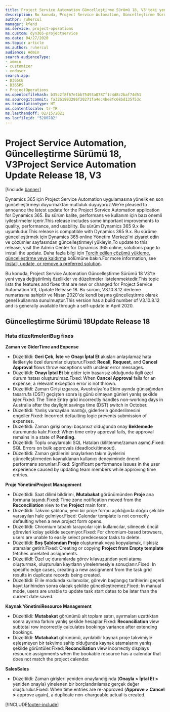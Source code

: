 ```yaml
---
title: Project Service Automation Güncelleştirme Sürümü 18, V3'teki yenilikler veya değişiklikler
description: Bu konuda, Project Service Automation, Güncelleştirme Sürümü 18, V3'teki özellikler ve düzeltmeler listelenir.
author: ruhercul
manager: kfend
ms.service: project-operations
ms.custom: dyn365-projectservice
ms.date: 04/27/2020
ms.topic: article
ms.author: ruhercul
audience: Admin
search.audienceType:
- admin
- customizer
- enduser
search.app:
- D365CE
- D365PS
- ProjectOperations
ms.openlocfilehash: b35c2f8f67e1bb75493a8787f1c4d8c2baf74d51
ms.sourcegitcommit: fa32b1893286f20271fa4ec4be8fc68bd135f53c
ms.translationtype: HT
ms.contentlocale: tr-TR
ms.lasthandoff: 02/15/2021
ms.locfileid: "5280782"
---
```

# <a name="project-service-automation-update-release-18-v3"></a><span data-ttu-id="adc95-103">Project Service Automation, Güncelleştirme Sürümü 18, V3</span><span class="sxs-lookup"><span data-stu-id="adc95-103">Project Service Automation Update Release 18, V3</span></span>

[!include [banner](../includes/psa-now-project-operations.md)]

<span data-ttu-id="adc95-104">Dynamics 365 için Project Service Automation uygulamasına yönelik en son güncelleştirmeyi duyurmaktan mutluluk duyuyoruz.</span><span class="sxs-lookup"><span data-stu-id="adc95-104">We’re pleased to announce the latest update for the Project Service Automation application for Dynamics 365.</span></span> <span data-ttu-id="adc95-105">Bu sürüm kalite, performans ve kullanım için bazı önemli iyileştirmeler içerir.</span><span class="sxs-lookup"><span data-stu-id="adc95-105">This release includes some important improvements to quality, performance, and usability.</span></span> <span data-ttu-id="adc95-106">Bu sürüm Dynamics 365 9.x ile uyumludur.</span><span class="sxs-lookup"><span data-stu-id="adc95-106">This release is compatible with Dynamics 365 9.x.</span></span> <span data-ttu-id="adc95-107">Bu sürüme güncelleştirmek için Dynamics 365 online Yönetim Merkezi'ni ziyaret edin ve çözümler sayfasından güncelleştirmeyi yükleyin.</span><span class="sxs-lookup"><span data-stu-id="adc95-107">To update to this release, visit the Admin Center for Dynamics 365 online, solutions page to install the update.</span></span> <span data-ttu-id="adc95-108">Daha fazla bilgi için [Tercih edilen çözümü yükleme, güncelleştirme veya kaldırma](https://docs.microsoft.com/power-platform/admin/install-remove-preferred-solution) bölümüne bakın.</span><span class="sxs-lookup"><span data-stu-id="adc95-108">For more information, see [Install, update, or remove a preferred solution](https://docs.microsoft.com/power-platform/admin/install-remove-preferred-solution).</span></span>

<span data-ttu-id="adc95-109">Bu konuda, Project Service Automation Güncelleştirme Sürümü 18 V3'te yeni veya değiştirilmiş özellikler ve düzeltmeler listelenmektedir.</span><span class="sxs-lookup"><span data-stu-id="adc95-109">This topic lists the features and fixes that are new or changed for Project Service Automation V3, Update Release 18.</span></span> <span data-ttu-id="adc95-110">Bu sürüm, V3.10.8.12 derleme numarasına sahiptir ve Nisan 2020'de kendi başına güncelleştirme olarak genel kullanıma sunulmuştur.</span><span class="sxs-lookup"><span data-stu-id="adc95-110">This version has a build number of V3.10.8.12 and is generally available through a self-update in April 2020.</span></span>

## <a name="update-release-18"></a><span data-ttu-id="adc95-111">Güncelleştirme Sürümü 18</span><span class="sxs-lookup"><span data-stu-id="adc95-111">Update Release 18</span></span>

### <a name="bug-fixes"></a><span data-ttu-id="adc95-112">Hata düzeltmeleri</span><span class="sxs-lookup"><span data-stu-id="adc95-112">Bug fixes</span></span>

<span data-ttu-id="adc95-113">**Zaman ve Gider**</span><span class="sxs-lookup"><span data-stu-id="adc95-113">**Time and Expense**</span></span>

- <span data-ttu-id="adc95-114">Düzeltildi: **Geri Çek**, **İste** ve **Onayı İptal Et** akışları anlaşılamaz hata iletileriyle özel durumlar oluşturur.</span><span class="sxs-lookup"><span data-stu-id="adc95-114">Fixed: **Recall**, **Request**, and **Cancel Approval** flows throw exceptions with unclear error messages.</span></span>
- <span data-ttu-id="adc95-115">Düzeltildi: **Onayı İptal Et** bir gider için başarısız olduğunda ilgili özel durum hatası oluşturulmaz.</span><span class="sxs-lookup"><span data-stu-id="adc95-115">Fixed: When **Cancel Approval** fails for an expense, a relevant exception error is not thrown.</span></span>
- <span data-ttu-id="adc95-116">Düzeltildi: Zaman Girişi ızgarası, Avustralya'da Ekim ayında günışığından tasarrufa (DST) geçişten sonra iş günü olmayan günleri yanlış şekilde işler.</span><span class="sxs-lookup"><span data-stu-id="adc95-116">Fixed: The Time Entry grid incorrectly handles non-working days in Australia after the daylight savings time (DST) switch in October.</span></span>
- <span data-ttu-id="adc95-117">Düzeltildi: Yanlış varsayılan mantığı, giderlerin gönderilmesini engeller.</span><span class="sxs-lookup"><span data-stu-id="adc95-117">Fixed: Incorrect defaulting logic prevents submission of expenses.</span></span>
- <span data-ttu-id="adc95-118">Düzeltildi: Zaman girişi onayı başarısız olduğunda onay **Beklemede** durumunda kalır.</span><span class="sxs-lookup"><span data-stu-id="adc95-118">Fixed: When time entry approval fails, the approval remains in a state of **Pending**.</span></span>
- <span data-ttu-id="adc95-119">Düzeltildi: Toplu onaylardaki SQL Hataları (kilitlenme/zaman aşımı).</span><span class="sxs-lookup"><span data-stu-id="adc95-119">Fixed: SQL Errors on bulk approvals (deadlock/timeout).</span></span>
- <span data-ttu-id="adc95-120">Düzeltildi: Zaman girdilerini onaylarken takım üyelerini güncelleştirmeden kaynaklanan kullanıcı deneyiminde önemli performans sorunları.</span><span class="sxs-lookup"><span data-stu-id="adc95-120">Fixed: Significant performance issues in the user experience caused by updating team members while approving time entries.</span></span>

<span data-ttu-id="adc95-121">**Proje Yönetimi**</span><span class="sxs-lookup"><span data-stu-id="adc95-121">**Project Management**</span></span>

- <span data-ttu-id="adc95-122">Düzeltildi: Saat dilimi bildirimi, **Mutabakat** görünümünden **Proje** ana formuna taşındı.</span><span class="sxs-lookup"><span data-stu-id="adc95-122">Fixed: Time zone notification moved from the **Reconciliation** view to the **Project** main form.</span></span>
- <span data-ttu-id="adc95-123">Düzeltildi: Takvim şablonu, yeni bir proje formu açıldığında doğru şekilde varsayılan hale gelmiyor.</span><span class="sxs-lookup"><span data-stu-id="adc95-123">Fixed: Calendar template is not correctly defaulting when a new project form opens.</span></span>
- <span data-ttu-id="adc95-124">Düzeltildi: Chromium tabanlı tarayıcılar için kullanıcılar, silinecek öncül görevleri kolay şekilde seçemiyor.</span><span class="sxs-lookup"><span data-stu-id="adc95-124">Fixed: For chromium-based browsers, users are unable to easily select predecessor tasks to delete.</span></span>
- <span data-ttu-id="adc95-125">Düzeltildi: **Boş Şablondan Proje** oluşturmak veya kopyalamak, ilişkisiz atamalar getirir.</span><span class="sxs-lookup"><span data-stu-id="adc95-125">Fixed: Creating or copying **Project from Empty template** fetches unrelated assignments.</span></span>
- <span data-ttu-id="adc95-126">Düzeltildi: Özel uç durumlarda görev kılavuzundan yeni atama oluşturmak, oluşturulan kayıtların yinelenmesiyle sonuçlanır.</span><span class="sxs-lookup"><span data-stu-id="adc95-126">Fixed: In specific edge cases, creating a new assignment from the task grid results in duplicate records being created.</span></span>
- <span data-ttu-id="adc95-127">Düzeltildi: El ile modunda kullanıcılar, görevin başlangıç tarihlerini geçerli kayıt tarihinden sonra olacak şekilde güncelleştiremez.</span><span class="sxs-lookup"><span data-stu-id="adc95-127">Fixed: In manual mode, users are unable to update task start dates to be later than the current date saved.</span></span>

<span data-ttu-id="adc95-128">**Kaynak Yönetimi**</span><span class="sxs-lookup"><span data-stu-id="adc95-128">**Resource Management**</span></span>

- <span data-ttu-id="adc95-129">Düzeltildi: **Mutabakat** görünümü alt toplam satırı, ayırmaları uzattıktan sonra ayırma farkını yanlış şekilde hesaplar.</span><span class="sxs-lookup"><span data-stu-id="adc95-129">Fixed: **Reconciliation** view subtotal row incorrectly calculates bookings variance after extending bookings.</span></span>
- <span data-ttu-id="adc95-130">Düzeltildi: **Mutabakat** görünümü, ayrılabilir kaynak proje takvimiyle eşleşmeyen bir takvime sahip olduğunda kaynak atamalarını yanlış şekilde görüntüler.</span><span class="sxs-lookup"><span data-stu-id="adc95-130">Fixed: **Reconciliation** view incorrectly displays resource assignments when the bookable resource has a calendar that does not match the project calendar.</span></span>

<span data-ttu-id="adc95-131">**Sales**</span><span class="sxs-lookup"><span data-stu-id="adc95-131">**Sales**</span></span>

- <span data-ttu-id="adc95-132">Düzeltildi: Zaman girişleri yeniden onaylandığında (**Onayla > İptal Et >** yeniden onayla) yinelenen bir borçlandırılamaz gerçek değer oluşturulur.</span><span class="sxs-lookup"><span data-stu-id="adc95-132">Fixed: When time entries are re-approved (**Approve > Cancel >** approve again), a duplicate non-chargeable actual is created.</span></span>


[!INCLUDE[footer-include](../includes/footer-banner.md)]